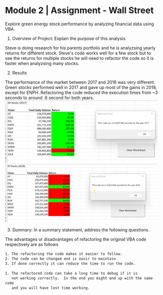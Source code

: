 # Module 2 | Assignment - Wall Street

Explore green energy stock performance by analyzing financial data using VBA.

1. Overview of Project: Explain the purpose of this analysis.

Steve is doing research for his parents portfolio and he is analyzsing yearly returns for different
stock.  Steve's code works well for a few stock but to see the returns for multiple stocks he will need to 
refactor the code so it is faster when analyzsing many stocks. 

2. Results

The performance of the market between 2017 and 2018 was very different.  Green stocks performed well in 2017 and
gave up most of the gains in 2018, except for ENPH. Refactoring the code reduced the execution times from ~3 
seconds to around .6 second for both years.
![2017 results](/VBA_Challenge_2017.png)
![2018 results](/VBA_Challenge_2018.png)


3. Summary: In a summary statement, address the following questions.

The advantages or disadvantages of refactoring the original VBA code respectively are as follows

	1. The refactoring the code makes it easier to follow.
	2. The code can be changed and is easir to maintain
	3. If done correctly it can reduce the time to run the code.

	1. The refactored code can take a long time to debug if it is
	   not working correctly.  In the end you might end up with the same code
	   and you will have lost time working.

